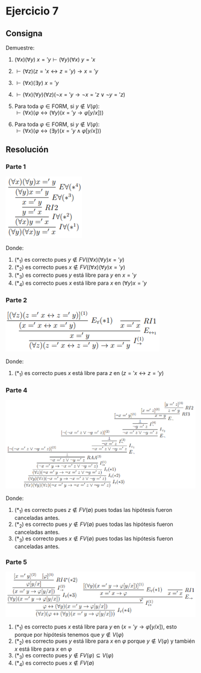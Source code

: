 # Ejercicio 7

## Consigna

Demuestre:

1. $(\forall x)(\forall y)\ x =' y \vdash (\forall y)(\forall x)\ y =' x$  
2. $\vdash (\forall z)(z =' x \leftrightarrow z =' y) \rightarrow x =' y$  
3. $\vdash (\forall x)(\exists y)\ x =' y$  
4. $\vdash (\forall x)(\forall y)(\forall z)(\neg x =' y \rightarrow \neg x =' z \lor \neg y =' z)$  
5. Para toda $\varphi \in \text{FORM}$, si $y \not\in V(\varphi)$:  
   $\vdash (\forall x)(\varphi \leftrightarrow (\forall y)(x =' y \rightarrow \varphi[y/x]))$

6. Para toda $\varphi \in \text{FORM}$, si $y \not\in V(\varphi)$:  
   $\vdash (\forall x)(\varphi \leftrightarrow (\exists y)(x =' y \land \varphi[y/x]))$

## Resolución

### Parte 1

![Figura 1](../images/ej7fig1.png)

Donde:

1. $(*_1)$ es correcto pues $y\notin FV((\forall x)(\forall y)x='y)$
2. $(*_2)$ es correcto pues $x\notin FV((\forall x)(\forall y)x='y)$
3. $(*_3)$ es correcto pues $y$ está libre para $y$ en $x='y$
4. $(*_4)$ es correcto pues $x$ está libre para $x$ en $(\forall y)x='y$

### Parte 2

![Figura 2](../images/ej7fig2.png)

Donde:

1. $(*_1)$ es correcto pues $x$ está libre para $z$ en $(z='x\leftrightarrow z='y)$

### Parte 4

![Figura 3](../images/ej7fig3.png)

Donde:

1. $(*_1)$ es correcto pues $z\notin FV(\emptyset)$ pues todas las hipótesis fueron canceladas antes.
2. $(*_2)$ es correcto pues $y\notin FV(\emptyset)$ pues todas las hipótesis fueron canceladas antes.
3. $(*_3)$ es correcto pues $x\notin FV(\emptyset)$ pues todas las hipótesis fueron canceladas antes.

### Parte 5

![Figura 4](../images/ej7fig4.png)

1. $(*_1)$ es correcto pues $x$ está libre para $y$ en $(x =' y \rightarrow \varphi[y/x])$, esto porque por hipótesis tenemos que $y\notin V(\varphi)$
2. $(*_2)$ es correcto pues $y$ está libre para $x$ en $\varphi$ porque $y\notin V(\varphi)$ y también $x$ está libre para $x$ en $\varphi$
3. $(*_3)$ es correcto pues $y\notin FV(\varphi)\subseteq V(\varphi)$
3. $(*_4)$ es correcto pues $x\notin FV(\emptyset)$